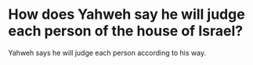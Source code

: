 # How does Yahweh say he will judge each person of the house of Israel?

Yahweh says he will judge each person according to his way.
